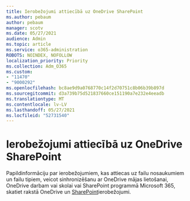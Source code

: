 ```yaml
---
title: Ierobežojumi attiecībā uz OneDrive SharePoint
ms.author: pebaum
author: pebaum
manager: scotv
ms.date: 05/27/2021
audience: Admin
ms.topic: article
ms.service: o365-administration
ROBOTS: NOINDEX, NOFOLLOW
localization_priority: Priority
ms.collection: Adm_O365
ms.custom:
- "11470"
- "9000292"
ms.openlocfilehash: bc8ae9d9a0768770c14f2d70751c8b06b39b897d
ms.sourcegitcommit: d3a739b75d521837660ce151190a7e232e4eeadb
ms.translationtype: MT
ms.contentlocale: lv-LV
ms.lasthandoff: 05/27/2021
ms.locfileid: "52731540"
---
```

# <a name="restrictions-and-limitations-in-onedrive-and-sharepoint"></a>Ierobežojumi attiecībā uz OneDrive SharePoint

Papildinformāciju par ierobežojumiem, kas attiecas uz failu nosaukumiem un failu tipiem, veicot sinhronizēšanu ar OneDrive mājas lietošanai, OneDrive darbam vai skolai vai SharePoint programmā Microsoft 365, skatiet rakstā OneDrive un [SharePoint](https://support.microsoft.com/office/restrictions-and-limitations-in-onedrive-and-sharepoint-64883a5d-228e-48f5-b3d2-eb39e07630fa)ierobežojumi.
